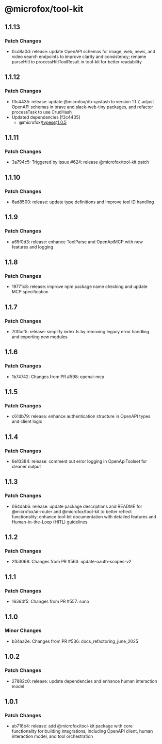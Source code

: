 # @microfox/tool-kit

## 1.1.13

### Patch Changes

- 0cd8a0d: release: update OpenAPI schemas for image, web, news, and video search endpoints to improve clarity and consistency; rename parseHitl to processHitlToolResult in tool-kit for better readability

## 1.1.12

### Patch Changes

- f3c4435: release: update @microfox/db-upstash to version 1.1.7, adjust OpenAPI schemas in brave and slack-web-tiny packages, and refactor processTask to use CrudHash
- Updated dependencies [f3c4435]
  - @microfox/types@1.0.5

## 1.1.11

### Patch Changes

- 3a794c5: Triggered by issue #624: release @microfox/tool-kit patch

## 1.1.10

### Patch Changes

- 6ad8500: release: update type definitions and improve tool ID handling

## 1.1.9

### Patch Changes

- a65f0d3: release: enhance ToolParse and OpenApiMCP with new features and logging

## 1.1.8

### Patch Changes

- 19771c8: release: improve npm package name checking and update MCP specification

## 1.1.7

### Patch Changes

- 70f5cf5: release: simplify index.ts by removing legacy error handling and exporting new modules

## 1.1.6

### Patch Changes

- 1b74742: Changes from PR #598: openai-mcp

## 1.1.5

### Patch Changes

- c61db79: release: enhance authentication structure in OpenAPI types and client logic

## 1.1.4

### Patch Changes

- 6e10384: release: comment out error logging in OpenApiToolset for cleaner output

## 1.1.3

### Patch Changes

- 064dab6: release: update package descriptions and README for @microfox/ai-router and @microfox/tool-kit to better reflect functionality; enhance tool-kit documentation with detailed features and Human-in-the-Loop (HITL) guidelines

## 1.1.2

### Patch Changes

- 2fb3068: Changes from PR #563: update-oauth-scopes-v2

## 1.1.1

### Patch Changes

- 16364f5: Changes from PR #557: suno

## 1.1.0

### Minor Changes

- b34aa2e: Changes from PR #536: docs_refactoring_june_2025

## 1.0.2

### Patch Changes

- 27882c0: release: update dependencies and enhance human interaction model

## 1.0.1

### Patch Changes

- ab716b4: release: add @microfox/tool-kit package with core functionality for building integrations, including OpenAPI client, human interaction model, and tool orchestration
